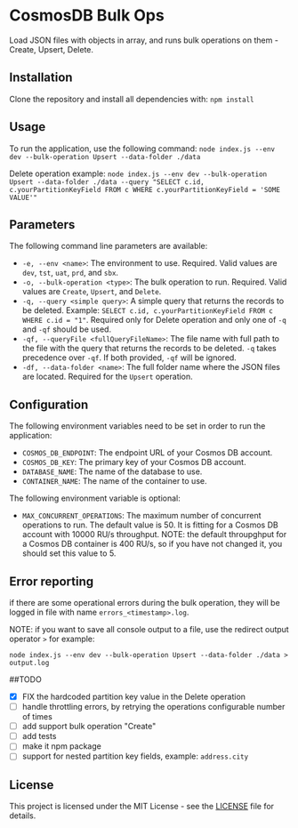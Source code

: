 # CosmosDB Bulk Ops

Load JSON files with objects in array, and runs bulk operations on them - Create, Upsert, Delete.

## Installation

Clone the repository and install all dependencies with:
`npm install`

## Usage

To run the application, use the following command:
`node index.js --env dev --bulk-operation Upsert --data-folder ./data`

Delete operation example:
`node index.js --env dev --bulk-operation Upsert --data-folder ./data --query "SELECT c.id, c.yourPartitionKeyField FROM c WHERE c.yourPartitionKeyField = 'SOME VALUE'"`

## Parameters

The following command line parameters are available:

- `-e, --env <name>`: The environment to use. Required. Valid values are `dev`, `tst`, `uat`, `prd`, and `sbx`.
- `-o, --bulk-operation <type>`: The bulk operation to run. Required. Valid values are `Create`, `Upsert`, and `Delete`.
- `-q, --query <simple query>`: A simple query that returns the records to be deleted. Example: `SELECT c.id, c.yourPartitionKeyField FROM c WHERE c.id = "1"`. Required only for Delete operation and only one of `-q` and `-qf` should be used.
- `-qf, --queryFile <fullQueryFileName>`: The file name with full path to the file with the query that returns the records to be deleted. `-q` takes precedence over `-qf`. If both provided, `-qf` will be ignored.
- `-df, --data-folder <name>`: The full folder name where the JSON files are located. Required for the `Upsert` operation.

## Configuration

The following environment variables need to be set in order to run the application:

- `COSMOS_DB_ENDPOINT`: The endpoint URL of your Cosmos DB account.
- `COSMOS_DB_KEY`: The primary key of your Cosmos DB account.
- `DATABASE_NAME`: The name of the database to use.
- `CONTAINER_NAME`: The name of the container to use.

The following environment variable is optional:

- `MAX_CONCURRENT_OPERATIONS`: The maximum number of concurrent operations to run. The default value is 50. It is fitting for a Cosmos DB account with 10000 RU/s throughput.
  NOTE: the default throupghput for a Cosmos DB container is 400 RU/s, so if you have not changed it, you should set this value to 5.

## Error reporting

if there are some operational errors during the bulk operation, they will be logged in file with name `errors_<timestamp>.log`.

NOTE: if you want to save all console output to a file, use the redirect output operator `>` for example:

`node index.js --env dev --bulk-operation Upsert --data-folder ./data > output.log`

##TODO

- [x] FIX the hardcoded partition key value in the Delete operation
- [ ] handle throttling errors, by retrying the operations configurable number of times
- [ ] add support bulk operation "Create"
- [ ] add tests
- [ ] make it npm package
- [ ] support for nested partition key fields, example: `address.city`

## License

This project is licensed under the MIT License - see the [LICENSE](LICENSE) file for details.

